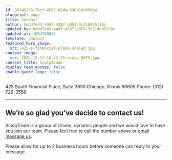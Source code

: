 ```yaml
---
id: 83146236-7bcf-4567-89d4-590d10cb9064
blueprint: page
title: Contact
author: bebd7e43-446f-4387-a853-3c3100b5110c
updated_by: bebd7e43-446f-4387-a853-3c3100b5110c
updated_at: 1684769843
template: contact
featured_hero_image:
  src: 425-s-financial-plaza-scaled.jpg
content_image:
  src: 2022-12-13-10.23.35-scalp-0075.jpg
content_title: ScalpTrade
display_team_quotes: false
enable_quote_loop: false
---
```

425 South Financial Place, Suite 3650
Chicago, Illinois 60605
Phone: (312) 726-3556

---

## We’re so glad you’ve decide to contact us!

ScalpTrade is a group of driven, dynamic people and we would love to have you join our team. Please feel free to call the number above or [email message us](mailto:hr@scalptrade.com).

Please allow for up to 2 business hours before someone can reply to your message.